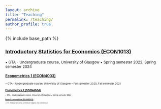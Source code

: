 ```yaml
---
layout: archive
title: "Teaching"
permalink: /teaching/
author_profile: true
---
```


{% include base_path %}

### [Introductory Statistics for Economics (ECON1013)](https://github.com/duongtrinhss/GTA-ECON1013-IntroStats)
<small> &bull; GTA - Undergraduate course, University of Glasgow &bull; Spring semester 2022, Spring semester 2024 <small>

### [Econometrics 1 (ECON4003)](https://github.com/duongtrinhss/GTA-ECON4003-Econometrics1)
<small> &bull; GTA - Undergraduate course, University of Glasgow &bull; Fall semester 2020, Fall semester 2021 <small>

### [Econometrics 2 (ECON4004)](https://github.com/duongtrinhss/GTA-ECON4004-Econometrics2)
<small> &bull; GTA - Undergraduate course, University of Glasgow &bull; Spring semester 2024 <small>

### [Basic Econometrics (ECON5002)](https://github.com/duongtrinhss/GTA-ECON1013-IntroStats)
<small> &bull; GTA - Postgraduate course, University of Glasgow &bull; Fall semester 2023 <small>

